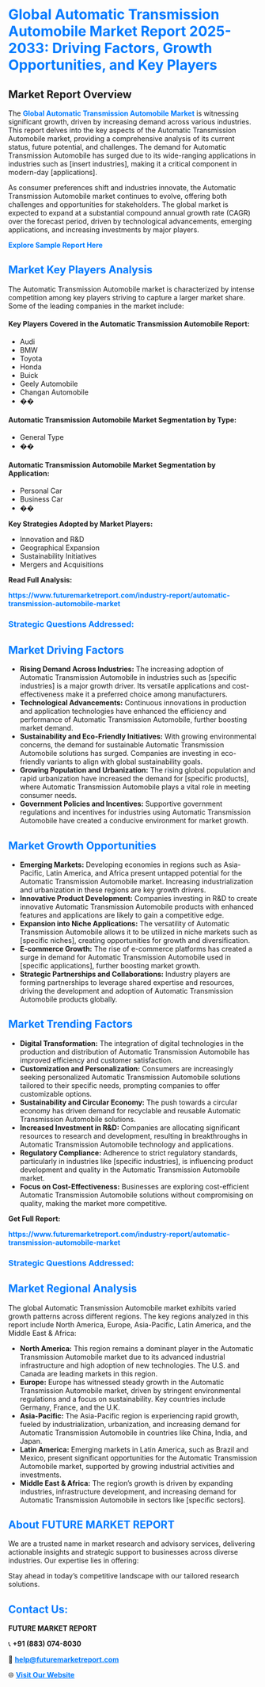 <h1 style="color: #007BFF;">Global Automatic Transmission Automobile Market Report 2025-2033: Driving Factors, Growth Opportunities, and Key Players</h1>

<section id="overview">
<h2>Market Report Overview</h2>
<p>The <a href="https://www.futuremarketreport.com/industry-report/automatic-transmission-automobile-market" style="color: #007BFF; text-decoration: none;"><strong>Global Automatic Transmission Automobile Market</strong></a> is witnessing significant growth, driven by increasing demand across various industries. This report delves into the key aspects of the Automatic Transmission Automobile market, providing a comprehensive analysis of its current status, future potential, and challenges. The demand for Automatic Transmission Automobile has surged due to its wide-ranging applications in industries such as [insert industries], making it a critical component in modern-day [applications].</p>
<p>As consumer preferences shift and industries innovate, the Automatic Transmission Automobile market continues to evolve, offering both challenges and opportunities for stakeholders. The global market is expected to expand at a substantial compound annual growth rate (CAGR) over the forecast period, driven by technological advancements, emerging applications, and increasing investments by major players.</p>
</section>

<section id="overview">
<p><a href="https://www.futuremarketreport.com/request-sample/reportId=113818" style="color: #007BFF; text-decoration: none;"><strong>Explore Sample Report Here</strong></a></p>
</section>

<section id="key-players">
<h2 style="color: #007BFF;">Market Key Players Analysis</h2>
<p>The Automatic Transmission Automobile market is characterized by intense competition among key players striving to capture a larger market share. Some of the leading companies in the market include:</p>
<h4>Key Players Covered in the Automatic Transmission Automobile Report:</h4>
<ul><li>Audi</li><li>BMW</li><li>Toyota</li><li>Honda</li><li>Buick</li><li>Geely Automobile</li><li>Changan Automobile</li><li>��</li></ul>
<h4>Automatic Transmission Automobile Market Segmentation by Type:</h4>
<ul><li>General Type</li><li>��</li></ul>

<h4>Automatic Transmission Automobile Market Segmentation by Application:</h4>
<ul><li>Personal Car</li><li>Business Car</li><li>��</li></ul>
<p><strong>Key Strategies Adopted by Market Players:</strong></p>
<ul>
<li>Innovation and R&D</li>
<li>Geographical Expansion</li>
<li>Sustainability Initiatives</li>
<li>Mergers and Acquisitions</li>
</ul>
</section>

<section>
<p><strong>Read Full Analysis: </strong></p><a href="https://www.futuremarketreport.com/industry-report/automatic-transmission-automobile-market" style="color: #007BFF; text-decoration: none;"><strong>https://www.futuremarketreport.com/industry-report/automatic-transmission-automobile-market</strong></a>
<h3 style="color: #007BFF;">Strategic Questions Addressed:</h3>
</section>

<section id="driving-factors">
<h2 style="color: #007BFF;">Market Driving Factors</h2>
<ul>
<li><strong>Rising Demand Across Industries:</strong> The increasing adoption of Automatic Transmission Automobile in industries such as [specific industries] is a major growth driver. Its versatile applications and cost-effectiveness make it a preferred choice among manufacturers.</li>
<li><strong>Technological Advancements:</strong> Continuous innovations in production and application technologies have enhanced the efficiency and performance of Automatic Transmission Automobile, further boosting market demand.</li>
<li><strong>Sustainability and Eco-Friendly Initiatives:</strong> With growing environmental concerns, the demand for sustainable Automatic Transmission Automobile solutions has surged. Companies are investing in eco-friendly variants to align with global sustainability goals.</li>
<li><strong>Growing Population and Urbanization:</strong> The rising global population and rapid urbanization have increased the demand for [specific products], where Automatic Transmission Automobile plays a vital role in meeting consumer needs.</li>
<li><strong>Government Policies and Incentives:</strong> Supportive government regulations and incentives for industries using Automatic Transmission Automobile have created a conducive environment for market growth.</li>
</ul>
</section>

<section id="growth-opportunities">
<h2 style="color: #007BFF;">Market Growth Opportunities</h2>
<ul>
<li><strong>Emerging Markets:</strong> Developing economies in regions such as Asia-Pacific, Latin America, and Africa present untapped potential for the Automatic Transmission Automobile market. Increasing industrialization and urbanization in these regions are key growth drivers.</li>
<li><strong>Innovative Product Development:</strong> Companies investing in R&D to create innovative Automatic Transmission Automobile products with enhanced features and applications are likely to gain a competitive edge.</li>
<li><strong>Expansion into Niche Applications:</strong> The versatility of Automatic Transmission Automobile allows it to be utilized in niche markets such as [specific niches], creating opportunities for growth and diversification.</li>
<li><strong>E-commerce Growth:</strong> The rise of e-commerce platforms has created a surge in demand for Automatic Transmission Automobile used in [specific applications], further boosting market growth.</li>
<li><strong>Strategic Partnerships and Collaborations:</strong> Industry players are forming partnerships to leverage shared expertise and resources, driving the development and adoption of Automatic Transmission Automobile products globally.</li>
</ul>
</section>

<section id="trending-factors">
<h2 style="color: #007BFF;">Market Trending Factors</h2>
<ul>
<li><strong>Digital Transformation:</strong> The integration of digital technologies in the production and distribution of Automatic Transmission Automobile has improved efficiency and customer satisfaction.</li>
<li><strong>Customization and Personalization:</strong> Consumers are increasingly seeking personalized Automatic Transmission Automobile solutions tailored to their specific needs, prompting companies to offer customizable options.</li>
<li><strong>Sustainability and Circular Economy:</strong> The push towards a circular economy has driven demand for recyclable and reusable Automatic Transmission Automobile solutions.</li>
<li><strong>Increased Investment in R&D:</strong> Companies are allocating significant resources to research and development, resulting in breakthroughs in Automatic Transmission Automobile technology and applications.</li>
<li><strong>Regulatory Compliance:</strong> Adherence to strict regulatory standards, particularly in industries like [specific industries], is influencing product development and quality in the Automatic Transmission Automobile market.</li>
<li><strong>Focus on Cost-Effectiveness:</strong> Businesses are exploring cost-efficient Automatic Transmission Automobile solutions without compromising on quality, making the market more competitive.</li>
</ul>
</section>

<section>
<p><strong>Get Full Report: </strong></p><a href="https://www.futuremarketreport.com/industry-report/automatic-transmission-automobile-market" style="color: #007BFF; text-decoration: none;"><strong>https://www.futuremarketreport.com/industry-report/automatic-transmission-automobile-market</strong></a>
<h3 style="color: #007BFF;">Strategic Questions Addressed:</h3>
</section>


<section id="regional-analysis">
<h2 style="color: #007BFF;">Market Regional Analysis</h2>
<p>The global Automatic Transmission Automobile market exhibits varied growth patterns across different regions. The key regions analyzed in this report include North America, Europe, Asia-Pacific, Latin America, and the Middle East & Africa:</p>
<ul>
<li><strong>North America:</strong> This region remains a dominant player in the Automatic Transmission Automobile market due to its advanced industrial infrastructure and high adoption of new technologies. The U.S. and Canada are leading markets in this region.</li>
<li><strong>Europe:</strong> Europe has witnessed steady growth in the Automatic Transmission Automobile market, driven by stringent environmental regulations and a focus on sustainability. Key countries include Germany, France, and the U.K.</li>
<li><strong>Asia-Pacific:</strong> The Asia-Pacific region is experiencing rapid growth, fueled by industrialization, urbanization, and increasing demand for Automatic Transmission Automobile in countries like China, India, and Japan.</li>
<li><strong>Latin America:</strong> Emerging markets in Latin America, such as Brazil and Mexico, present significant opportunities for the Automatic Transmission Automobile market, supported by growing industrial activities and investments.</li>
<li><strong>Middle East & Africa:</strong> The region’s growth is driven by expanding industries, infrastructure development, and increasing demand for Automatic Transmission Automobile in sectors like [specific sectors].</li>
</ul>
</section>

<footer>
<h2 style="color: #007BFF;">About FUTURE MARKET REPORT</h2>
<p>We are a trusted name in market research and advisory services, delivering actionable insights and strategic support to businesses across diverse industries. Our expertise lies in offering:</p>

<p>Stay ahead in today’s competitive landscape with our tailored research solutions.</p>

<h2 style="color: #007BFF;">Contact Us:</h2>
<p><strong>FUTURE MARKET REPORT</strong></p>
<p>📞 <strong>+91 (883) 074-8030</strong></p>
<p>📧 <strong><a href="mailto:help@futuremarketreport.com" style="color: #007BFF;">help@futuremarketreport.com</a></strong></p>
<p>🌐 <strong><a href="https://www.futuremarketreport.com/" style="color: #007BFF;">Visit Our Website</a></strong></p>
</footer>